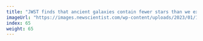 ```yaml
---
title: "JWST finds that ancient galaxies contain fewer stars than we expected"
imageUrl: "https://images.newscientist.com/wp-content/uploads/2023/01/10131014/SEI_139790898.jpg?width=600"
index: 65
weight: 65
---
```

